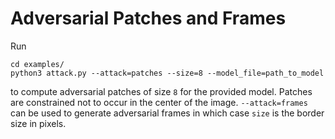 # Adversarial Patches and Frames

Run

    cd examples/
    python3 attack.py --attack=patches --size=8 --model_file=path_to_model

to compute adversarial patches of size `8` for the provided model. Patches are
constrained not to occur in the center of the image. `--attack=frames` can be
used to generate adversarial frames in which case `size` is the border size
in pixels.